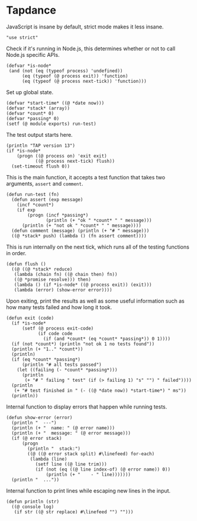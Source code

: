 # Tapdance

JavaScript is insane by default, strict mode makes it less insane.

    "use strict"

Check if it's running in Node.js, this determines whether or not to call
Node.js specific APIs.

    (defvar *is-node*
     (and (not (eq (typeof process) 'undefined))
          (eq (typeof (@ process exit)) 'function)
          (eq (typeof (@ process next-tick)) 'function)))

Set up global state.

    (defvar *start-time* ((@ *date now)))
    (defvar *stack* (array))
    (defvar *count* 0)
    (defvar *passing* 0)
    (setf (@ module exports) run-test)

The test output starts here.

    (println "TAP version 13")
    (if *is-node*
        (progn ((@ process on) 'exit exit)
               ((@ process next-tick) flush))
      (set-timeout flush 0))

This is the main function, it accepts a test function that takes two
arguments, `assert` and `comment`.

    (defun run-test (fn)
      (defun assert (exp message)
        (incf *count*)
        (if exp
            (progn (incf *passing*)
                   (println (+ "ok " *count* " " message)))
          (println (+ "not ok " *count* " " message))))
      (defun comment (message) (println (+ "# " message)))
      ((@ *stack* push) (lambda () (fn assert comment))))

This is run internally on the next tick, which runs all of the testing
functions in order.

    (defun flush ()
      ((@ ((@ *stack* reduce)
       (lambda (chain fn) ((@ chain then) fn))
       ((@ *promise resolve))) then)
       (lambda () (if *is-node* ((@ process exit)) (exit)))
       (lambda (error) (show-error error))))

Upon exiting, print the results as well as some useful information such as
how many tests failed and how long it took.

    (defun exit (code)
      (if *is-node*
          (setf (@ process exit-code)
                (if code code
                  (if (and *count* (eq *count* *passing*)) 0 1))))
      (if (not *count*) (println "not ok 1 no tests found"))
      (println (+ "1.." *count*))
      (println)
      (if (eq *count* *passing*)
          (println "# all tests passed")
        (let ((failing (- *count* *passing*)))
          (println
           (+ "# " failing " test" (if (> failing 1) "s" "") " failed"))))
      (println
       (+ "# test finished in " (- ((@ *date now)) *start-time*) " ms"))
      (println))

Internal function to display errors that happen while running tests.

    (defun show-error (error)
      (println "  ---")
      (println (+ "  name: " (@ error name)))
      (println (+ "  message: " (@ error message)))
      (if (@ error stack)
          (progn
            (println "  stack:")
            ((@ ((@ error stack split) #\linefeed) for-each)
             (lambda (line)
               (setf line ((@ line trim)))
               (if (not (eq ((@ line index-of) (@ error name)) 0))
                   (println (+ "    - " line)))))))
      (println "  ..."))

Internal function to print lines while escaping new lines in the input.

    (defun println (str)
      ((@ console log)
       (if str ((@ str replace) #\linefeed "") "")))
